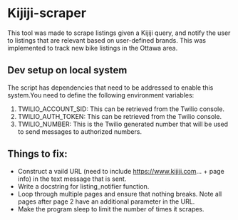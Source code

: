 # Kijiji-scraper

This tool was made to scrape listings given a Kijiji query, and notify the user to listings that are relevant based on user-defined brands. This was implemented to track new bike listings in the Ottawa area. 

## Dev setup on local system

The script has dependencies that need to be addressed to enable this system.You need to define the following environment variables:

1. TWILIO_ACCOUNT_SID: This can be retrieved from the Twilio console. 
2. TWILIO_AUTH_TOKEN: This can be retrieved from the Twilio console.
3. TWILIO_NUMBER: This is the Twilio generated number that will be used to send messages to authorized numbers. 

## Things to fix:
- Construct a vaild URL (need to include https://www.kijiji.com... + page info) in the text message that is sent.
- Write a docstring for listing_notifier function.
- Loop through multiple pages and ensure that nothing breaks. Note all pages after page 2 have an additional parameter in the URL.
- Make the program sleep to limit the number of times it scrapes.
